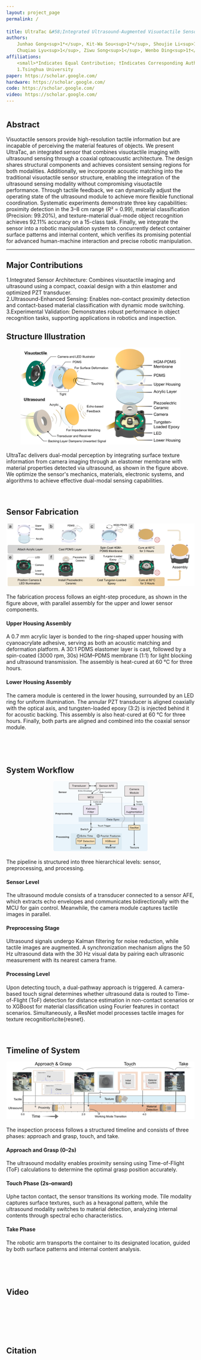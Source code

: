 ```yaml
---
layout: project_page
permalink: /

title: UltraTac &#58;Integrated Ultrasound-Augmented Visuotactile Sensor for Enhanced Robotic Perception
authors:
    Junhao Gong<sup>1*</sup>, Kit-Wa Sou<sup>1*</sup>, Shoujie Li<sup>1†</sup>, Changqing Guo<sup>1</sup>, Yan Huang<sup>1</sup>,  <br>   
    Chuqiao Lyu<sup>1</sup>, Ziwu Song<sup>1</sup>, Wenbo Ding<sup>1†</sup>  <br> 
affiliations:
    <small>*Indicates Equal Contribution; †Indicates Corresponding Authors.</small> <br> 
    1.Tsinghua University
paper: https://scholar.google.com/
hardware: https://scholar.google.com/ 
code: https://scholar.google.com/
video: https://scholar.google.com/
---
```


<!-- Using HTML to center the abstract -->
<div class="columns is-centered has-text-centered">
    <div class="column is-four-fifths">
        <h2>Abstract</h2>
        <div class="content has-text-justified">
        <!-- <span style="font-size:24px;"> -->
            Visuotactile sensors provide high-resolution tactile information but are incapable of perceiving the material features of objects. We present UltraTac, an integrated sensor that combines visuotactile imaging with ultrasound sensing through a coaxial optoacoustic architecture. The design shares structural components and achieves consistent sensing regions for both modalities. Additionally, we incorporate acoustic matching into the traditional visuotactile sensor structure, enabling the integration of the ultrasound sensing modality without compromising visuotactile performance. Through tactile feedback, we can dynamically adjust the operating state of the ultrasound module to achieve more flexible functional coordination. Systematic experiments demonstrate three key capabilities: proximity detection in the 3–8 cm range (R² = 0.99), material classification (Precision: 99.20%), and texture-material dual-mode object recognition achieves 92.11% accuracy on a 15-class task. Finally, we integrate the sensor into a robotic manipulation system to concurrently detect container surface patterns and internal content, which verifies its promising potential for advanced human-machine interaction and precise robotic manipulation.
        <!-- </span> -->
        </div>
    </div>
</div>

---


## Major Contributions
<!-- <span style="font-size:24px;"> -->
1.Integrated Sensor Architecture: Combines visuotactile imaging and ultrasound using a compact, coaxial design with a thin elastomer and optimized PZT transducer.<br>
2.Ultrasound-Enhanced Sensing: Enables non-contact proximity detection and contact-based material classification with dynamic mode switching.<br>
3.Experimental Validation: Demonstrates robust performance in object recognition tasks, supporting applications in robotics and inspection.<br>
<!-- </span> -->

## Structure Illustration
<div style="text-align: center;">
<img src="/static/image/FigStructure.png" alt="FigStructure" style="width:85%;" />
</div>
<br>
UltraTac delivers dual-modal perception by integrating surface texture information from camera imaging through an elastomer membrane with material properties detected via ultrasound, as shown in the figure above. We optimize the sensor's mechanics, materials, electronic systems, and algorithms to achieve effective dual-modal sensing capabilities.
<br><br><br>





## Sensor Fabrication
<div style="text-align: center;">
<img src="/static/image/FigureFra.png" alt="FigureFra" style="width:100%;" />
</div>
<br>
The fabrication process follows an eight-step procedure, as shown in the figure above, with parallel assembly for the upper and lower sensor components.

#### Upper Housing Assembly  
A 0.7 mm acrylic layer is bonded to the ring-shaped upper housing with cyanoacrylate adhesive, serving as both an acoustic matching and deformation platform. A 30:1 PDMS elastomer layer is cast, followed by a spin-coated (3000 rpm, 30s) HGM–PDMS membrane (1:1) for light blocking and ultrasound transmission. The assembly is heat-cured at 60 °C for three hours.

#### Lower Housing Assembly  
The camera module is centered in the lower housing, surrounded by an LED ring for uniform illumination. The annular PZT transducer is aligned coaxially with the optical axis, and tungsten-loaded epoxy (3:2) is injected behind it for acoustic backing. This assembly is also heat-cured at 60 °C for three hours. Finally, both parts are aligned and combined into the coaxial sensor module.

<br><br><br>




## System Workflow
<div style="text-align: center;">
<img src="/static/image/FigWorkflow.png" alt="Fabrication" style="width:50%;" />
</div>
<br>
The pipeline is structured into three hierarchical levels: sensor, preprocessing, and processing.

#### Sensor Level  
The ultrasound module consists of a transducer connected to a sensor AFE, which extracts echo envelopes and communicates bidirectionally with the MCU for gain control. Meanwhile, the camera module captures tactile images in parallel.

#### Preprocessing Stage  
Ultrasound signals undergo Kalman filtering for noise reduction, while tactile images are augmented. A synchronization mechanism aligns the 50 Hz ultrasound data with the 30 Hz visual data by pairing each ultrasonic measurement with its nearest camera frame.

#### Processing Level  
Upon detecting touch, a dual-pathway approach is triggered. A camera-based touch signal determines whether ultrasound data is routed to Time-of-Flight (ToF) detection for distance estimation in non-contact scenarios or to XGBoost for material classification using Fourier features in contact scenarios. Simultaneously, a ResNet model processes tactile images for texture recognition\cite{resnet}.
<br><br><br>



## Timeline of System
<div style="text-align: center;">
<img src="/static/image/FigApplication3.png" alt="FigApplication3" style="width:100%;" />
</div>
<br>
The inspection process follows a structured timeline and consists of three phases: approach and grasp, touch, and take.

#### Approach and Grasp (0–2s)  
The ultrasound modality enables proximity sensing using Time-of-Flight (ToF) calculations to determine the optimal grasp position accurately.

#### Touch Phase (2s–onward)  
Uphe tacton contact, the sensor transitions its working mode. Tile modality captures surface textures, such as a hexagonal pattern, while the ultrasound modality switches to material detection, analyzing internal contents through spectral echo characteristics.

#### Take Phase  
The robotic arm transports the container to its designated location, guided by both surface patterns and internal content analysis.

<br><br><br>



## Video
<br><br><br><br><br>

## Citation


<!-- 
@article{turing1936computable,
  title={On computable numbers, with an application to the Entscheidungsproblem},
  author={Turing, Alan Mathison},
  journal={Journal of Mathematics},
  volume={58},
  number={345-363},
  pages={5},
  year={1936}
} -->

<!-- ## Background
The paper "On Computable Numbers, with an Application to the Entscheidungsproblem" was published by Alan Turing in 1936. In this groundbreaking paper, Turing introduced the concept of a universal computing machine, now known as the Turing machine.

## Objective
Turing's main objective in this paper was to investigate the notion of computability and its relation to the Entscheidungsproblem (the decision problem), which is concerned with determining whether a given mathematical statement is provable or not.


## Key Ideas
1. Turing first presented the concept of a "computable number," which refers to a number that can be computed by an algorithm or a definite step-by-step process.
2. He introduced the notion of a Turing machine, an abstract computational device consisting of an infinite tape divided into cells and a read-write head. The machine can read and write symbols on the tape, move the head left or right, and transition between states based on a set of rules.
3. Turing demonstrated that the set of computable numbers is enumerable, meaning it can be listed in a systematic way, even though it is not necessarily countable.
4. He proved the existence of non-computable numbers, which cannot be computed by any Turing machine.
5. Turing showed that the Entscheidungsproblem is undecidable, meaning there is no algorithm that can determine, for any given mathematical statement, whether it is provable or not.

![Turing Machine](/static/image/Turing_machine.png)

*Figure 1: A representation of a Turing Machine. Source: [Wiki](https://en.wikipedia.org/wiki/Turing_machine).*

## Table: Comparison of Computable and Non-Computable Numbers

| Computable Numbers | Non-Computable Numbers |
|-------------------|-----------------------|
| Rational numbers, e.g., 1/2, 3/4 | Transcendental numbers, e.g., π, e |
| Algebraic numbers, e.g., √2, ∛3 | Non-algebraic numbers, e.g., √2 + √3 |
| Numbers with finite decimal representations | Numbers with infinite, non-repeating decimal representations |

He used the concept of a universal Turing machine to prove that the set of computable functions is recursively enumerable, meaning it can be listed by an algorithm.

## Significance
Turing's paper laid the foundation for the theory of computation and had a profound impact on the development of computer science. The Turing machine became a fundamental concept in theoretical computer science, serving as a theoretical model for studying the limits and capabilities of computation. Turing's work also influenced the development of programming languages, algorithms, and the design of modern computers.

## Citation
```
@article{turing1936computable,
  title={On computable numbers, with an application to the Entscheidungsproblem},
  author={Turing, Alan Mathison},
  journal={Journal of Mathematics},
  volume={58},
  number={345-363},
  pages={5},
  year={1936}
}
``` -->
